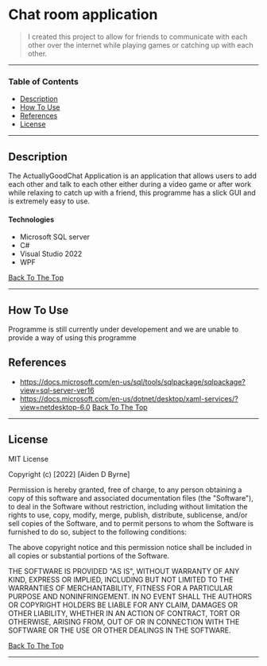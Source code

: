 # Chat room application



> I created this project to allow for friends to communicate with each other over the internet while playing games or catching up with each other.

---

### Table of Contents


- [Description](#description)
- [How To Use](#how-to-use)
- [References](#references)
- [License](#license)


---

## Description

The ActuallyGoodChat Application is an application that allows users to add each other and talk to each other either during a video game or after work while relaxing to catch up with a friend, this programme has a slick GUI and is extremely easy to use.

#### Technologies

- Microsoft SQL server
- C#
- Visual Studio  2022
- WPF


[Back To The Top](#read-me-template)

---

## How To Use
Programme is still currently under developement and we are unable to provide a way of using this programme








## References
 - https://docs.microsoft.com/en-us/sql/tools/sqlpackage/sqlpackage?view=sql-server-ver16
 - https://docs.microsoft.com/en-us/dotnet/desktop/xaml-services/?view=netdesktop-6.0
[Back To The Top](#read-me-template)

---

## License

MIT License

Copyright (c) [2022] [Aiden D Byrne]

Permission is hereby granted, free of charge, to any person obtaining a copy
of this software and associated documentation files (the "Software"), to deal
in the Software without restriction, including without limitation the rights
to use, copy, modify, merge, publish, distribute, sublicense, and/or sell
copies of the Software, and to permit persons to whom the Software is
furnished to do so, subject to the following conditions:

The above copyright notice and this permission notice shall be included in all
copies or substantial portions of the Software.

THE SOFTWARE IS PROVIDED "AS IS", WITHOUT WARRANTY OF ANY KIND, EXPRESS OR
IMPLIED, INCLUDING BUT NOT LIMITED TO THE WARRANTIES OF MERCHANTABILITY,
FITNESS FOR A PARTICULAR PURPOSE AND NONINFRINGEMENT. IN NO EVENT SHALL THE
AUTHORS OR COPYRIGHT HOLDERS BE LIABLE FOR ANY CLAIM, DAMAGES OR OTHER
LIABILITY, WHETHER IN AN ACTION OF CONTRACT, TORT OR OTHERWISE, ARISING FROM,
OUT OF OR IN CONNECTION WITH THE SOFTWARE OR THE USE OR OTHER DEALINGS IN THE
SOFTWARE.

[Back To The Top](#read-me-template)

---
